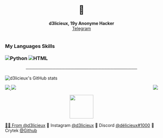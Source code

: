 <p align="center">

</p>

<h1 align="center">👋</h1>
<p align="center">
  <b>d3licieux, 19y Anonyme Hacker</b><br>
  <a href="https://telegram.me/d3licieux">Telegram</a>
  <br></br>


### My Languages Skills <br/> <br/> ![Python](https://img.shields.io/badge/-Python-020202?style=flat-square&logo=python&logoColor=white) ![HTML](https://img.shields.io/badge/-HTML-020202?style=flat-square&logo=html5&logoColor=white)


<p align="center">
─────────────────────────────────────
</p>

![d3licieux's GitHub stats](https://github-readme-stats.vercel.app/api?username=d3licieux&show_icons=true&theme=react)



<a href="https://github.com/d3licieux">
  <img src="https://img.shields.io/github/followers/d3licieux?color=020202&label=FOLLOWERS&style=for-the-badge">
</a>

<a href="https://discord.gg/apo">
         <img src="https://img.shields.io/website?color=020202&down_color=APO&down_message=APO&label=DISCORD&logo=APO&logoColor=black&style=for-the-badge&up_color=APO&up_message=DISCORD.GG%2FAPO&url=https%3A%2F%2Fdiscord.gg%APO">
         </a>







<a href="https://discord.gg/Crytek">
   <img align='right' src="https://komarev.com/ghpvc/?d3licieux=your-github-d3licieux&style=flat-square&&label=PROFILE+VIEWS&color=020202">
</a>




<p align="center">
   <a href="https://discord.gg/Crytek">
         <img src="http://www.abflags.com/_flags/flags-of-the-world/Romania%20flag/Romania%20flag-XXL-anim.gif" width="78"> 
</p>


🔎🔎 From [@d3licieux](https://github.com/4po)
🔎 Instagram [@d3licieux](https://www.instagram.com/d3licieux/)
🔎 Discord [@délicieux#1000](https://discord.gg/Crytek/)
🔎 Crytek [@Github](https://github.com/cryteKgroup/)

